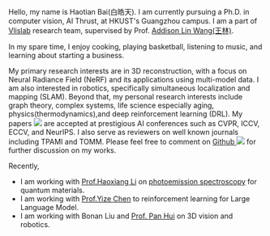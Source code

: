 
Hello, my name is Haotian Bai(白皓天). I am currently pursuing a Ph.D. in computer vision, AI Thrust, at HKUST's Guangzhou campus. I am a part of <a href='https://vlislab22.github.io/vlislab/'>Vlislab</a> research team, supervised by Prof. <a href='https://vlislab22.github.io/vlislab/linwang.html'>Addison Lin Wang(王林)</a>.

In my spare time, I enjoy cooking, playing basketball, listening to music, and learning about starting a business.

My primary research interests are in 3D reconstruction, with a focus on Neural Radiance Field (NeRF) and its applications using multi-model data. I am also interested in robotics, specifically simultaneous localization and mapping (SLAM). Beyond that, my personal research interests include graph theory, complex systems, life science especially aging, physics(thermodynamics),and deep reinforcement learning (DRL).
My papers <a href='https://scholar.google.com/citations?user=DIy4cA0AAAAJ'><img src="https://img.shields.io/endpoint?logo=Google%20Scholar&url=https%3A%2F%2Fcdn.jsdelivr.net%2Fgh%2Fhbai98%2Fhbai98.github.io@google-scholar-stats%2Fgs_data_shieldsio.json&labelColor=f6f6f6&color=9cf&style=flat&label=citations"></a> are accepted at prestigious AI conferences such as CVPR, ICCV, ECCV, and NeurIPS.
I also serve as reviewers on well known journals including TPAMI and TOMM.
Please feel free to comment on [Github ![](https://img.shields.io/github/stars/hbai98?style=social)](https://github.com/hbai98) for further discussion on my works.

Recently,

- I am working with <a href='https://facultyprofiles.hkust-gz.edu.cn/faculty-personal-page/LI-Haoxiang/haoxiangli'>Prof.Haoxiang Li</a> on <a href='https://www.wikiwand.com/en/Photoemission_spectroscopy'>photoemission spectroscopy</a> for quantum materials.
- I am working with <a href='https://scholar.google.com/citations?user=G1NiRmwAAAAJ&hl=en'>Prof.Yize Chen</a> to reinforcement learning for Large Language Model.
- I am working with Bonan Liu and <a href='https://panhui.people.ust.hk/'>Prof. Pan Hui</a> on 3D vision and robotics.
